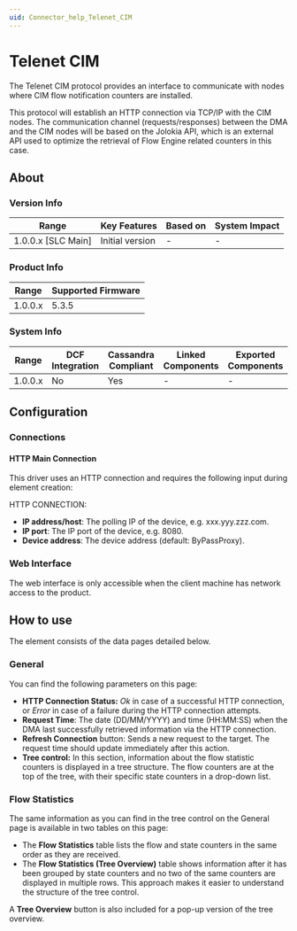 ```yaml
---
uid: Connector_help_Telenet_CIM
---
```


# Telenet CIM

The Telenet CIM protocol provides an interface to communicate with nodes where CIM flow notification counters are installed.

This protocol will establish an HTTP connection via TCP/IP with the CIM nodes. The communication channel (requests/responses) between the DMA and the CIM nodes will be based on the Jolokia API, which is an external API used to optimize the retrieval of Flow Engine related counters in this case.

## About

### Version Info

| **Range**            | **Key Features** | **Based on** | **System Impact** |
|----------------------|------------------|--------------|-------------------|
| 1.0.0.x \[SLC Main\] | Initial version  | \-           | \-                |

### Product Info

| **Range** | **Supported Firmware** |
|-----------|------------------------|
| 1.0.0.x   | 5.3.5                  |

### System Info

| **Range** | **DCF Integration** | **Cassandra Compliant** | **Linked Components** | **Exported Components** |
|-----------|---------------------|-------------------------|-----------------------|-------------------------|
| 1.0.0.x   | No                  | Yes                     | \-                    | \-                      |

## Configuration

### Connections

#### HTTP Main Connection

This driver uses an HTTP connection and requires the following input during element creation:

HTTP CONNECTION:

- **IP address/host**: The polling IP of the device, e.g. xxx.yyy.zzz.com.
- **IP port**: The IP port of the device, e.g. 8080.
- **Device address**: The device address (default: ByPassProxy).

### Web Interface

The web interface is only accessible when the client machine has network access to the product.

## How to use

The element consists of the data pages detailed below.

### General

You can find the following parameters on this page:

- **HTTP Connection Status:** *Ok* in case of a successful HTTP connection, or *Error* in case of a failure during the HTTP connection attempts.
- **Request Time**: The date (DD/MM/YYYY) and time (HH:MM:SS) when the DMA last successfully retrieved information via the HTTP connection.
- **Refresh Connection** button: Sends a new request to the target. The request time should update immediately after this action.
- **Tree control:** In this section, information about the flow statistic counters is displayed in a tree structure. The flow counters are at the top of the tree, with their specific state counters in a drop-down list.

### Flow Statistics

The same information as you can find in the tree control on the General page is available in two tables on this page:

- The **Flow Statistics** table lists the flow and state counters in the same order as they are received.
- The **Flow Statistics (Tree Overview)** table shows information after it has been grouped by state counters and no two of the same counters are displayed in multiple rows. This approach makes it easier to understand the structure of the tree control.

A **Tree Overview** button is also included for a pop-up version of the tree overview.
